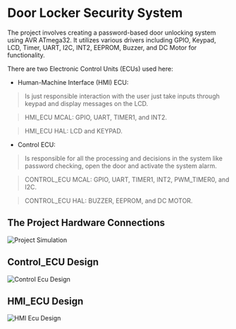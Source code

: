 # Door Locker Security System
The project involves creating a password-based door unlocking system using AVR ATmega32. It utilizes various drivers including GPIO, Keypad, LCD, Timer, UART, I2C, INT2, EEPROM, Buzzer, and DC Motor for functionality.

There are two Electronic Control Units (ECUs) used here:

- Human-Machine Interface (HMI) ECU:
> Is just responsible interaction with the user just take inputs through keypad and display messages on the LCD.

> HMI_ECU MCAL: GPIO, UART, TIMER1, and INT2.

> HMI_ECU HAL: LCD and KEYPAD.

- Control ECU: 
> Is responsible for all the processing and decisions in the system like password checking, open the door and activate the system alarm.

> CONTROL_ECU MCAL: GPIO, UART, TIMER1, INT2, PWM_TIMER0, and I2C.

> CONTROL_ECU HAL: BUZZER, EEPROM, and DC MOTOR.

## The Project Hardware Connections
![Project Simulation](https://github.com/M0hammedSaeed/Door-Locker-Security-System-Project/assets/114070625/b242468e-29d5-44de-ae92-fdcbc25f64a7)

## Control_ECU Design
![Control Ecu Design](https://github.com/M0hammedSaeed/Door-Locker-Security-System-Project/assets/114070625/619d0571-49c4-409d-ba45-eb7ff272ebc9)

## HMI_ECU Design
![HMI  Ecu Design](https://github.com/M0hammedSaeed/Door-Locker-Security-System-Project/assets/114070625/6fe90c48-17c3-452b-8e45-5017565ec80c)
